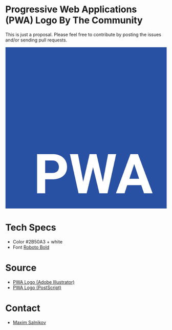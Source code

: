 Progressive Web Applications (PWA) Logo By The Community
========================

This is just a proposal. Please feel free to contribute by posting the issues and/or sending pull requests.

![PWA Logo (PNG)](pwa-logo.png)

# Tech Specs
- Color #2B50A3 + white
- Font [Roboto Bold](https://github.com/google/roboto/)

# Source
- [PWA Logo (Adobe Illustrator)](pwa-logo.ai)
- [PWA Logo (PostScript)](pwa-logo.eps)

# Contact
- [Maxim Salnikov](mailto:salnikov@gmail.com)